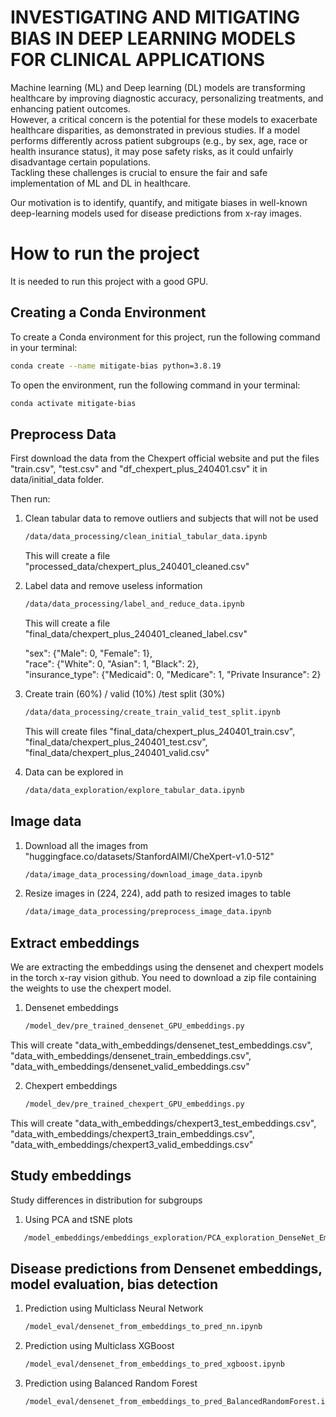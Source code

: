 # INVESTIGATING AND MITIGATING BIAS IN DEEP LEARNING MODELS FOR CLINICAL APPLICATIONS

Machine learning (ML) and Deep learning (DL) models are transforming healthcare by improving
diagnostic accuracy, personalizing treatments, and enhancing patient outcomes.   
However, a critical concern is the potential for these models to exacerbate healthcare disparities, as demonstrated in previous studies. If a model
performs differently across patient subgroups (e.g., by sex, age, race or health insurance status), it may pose safety risks,
as it could unfairly disadvantage certain populations.  
Tackling these challenges is crucial to ensure the fair and safe implementation of ML and DL in healthcare.  
  
Our motivation is to identify, quantify, and mitigate biases in well-known deep-learning models used for disease predictions from x-ray images. 


# How to run the project

It is needed to run this project with a good GPU. 

## Creating a Conda Environment

To create a Conda environment for this project, run the following command in your terminal:

```bash
conda create --name mitigate-bias python=3.8.19
```
To open the environment, run the following command in your terminal:

```bash
conda activate mitigate-bias
```

## Preprocess Data

First download the data from the Chexpert official website and put the files "train.csv", "test.csv" and "df_chexpert_plus_240401.csv" it in data/initial_data folder.  
  
Then run: 

1. Clean tabular data to remove outliers and subjects that will not be used
    ```bash
    /data/data_processing/clean_initial_tabular_data.ipynb
    ```
    This will create a file "processed_data/chexpert_plus_240401_cleaned.csv"


2. Label data and remove useless information
    ```bash
    /data/data_processing/label_and_reduce_data.ipynb
    ```
    This will create a file "final_data/chexpert_plus_240401_cleaned_label.csv"
      
    "sex": {"Male": 0, "Female": 1},  
    "race": {"White": 0, "Asian": 1, "Black": 2},  
    "insurance_type": {"Medicaid": 0, "Medicare": 1, "Private Insurance": 2}  
      
  
3. Create train (60%) / valid (10%) /test split (30%)
    ```bash
    /data/data_processing/create_train_valid_test_split.ipynb
    ```
    This will create files "final_data/chexpert_plus_240401_train.csv", "final_data/chexpert_plus_240401_test.csv", "final_data/chexpert_plus_240401_valid.csv"

4. Data can be explored in
    ```bash
    /data/data_exploration/explore_tabular_data.ipynb
    ```
    
## Image data

1. Download all the images from "huggingface.co/datasets/StanfordAIMI/CheXpert-v1.0-512"
    ```bash
    /data/image_data_processing/download_image_data.ipynb
    ```
    
2. Resize images in (224, 224), add path to resized images to table
    ```bash
    /data/image_data_processing/preprocess_image_data.ipynb
    ```

## Extract embeddings 
We are extracting the embeddings using the densenet and chexpert models in the torch x-ray vision github. 
You need to download a zip file containing the weights to use the chexpert model. 

1. Densenet embeddings
    ```bash
    /model_dev/pre_trained_densenet_GPU_embeddings.py
    ```
This will create "data_with_embeddings/densenet_test_embeddings.csv", "data_with_embeddings/densenet_train_embeddings.csv", "data_with_embeddings/densenet_valid_embeddings.csv"

2. Chexpert embeddings
    ```bash
    /model_dev/pre_trained_chexpert_GPU_embeddings.py
    ```
This will create "data_with_embeddings/chexpert3_test_embeddings.csv", "data_with_embeddings/chexpert3_train_embeddings.csv", "data_with_embeddings/chexpert3_valid_embeddings.csv"

## Study embeddings
Study differences in distribution for subgroups
1. Using PCA and tSNE plots 
 ```bash
    /model_embeddings/embeddings_exploration/PCA_exploration_DenseNet_Embeddings.ipynb
 ```

## Disease predictions from Densenet embeddings, model evaluation, bias detection

1. Prediction using Multiclass Neural Network
    ```bash
    /model_eval/densenet_from_embeddings_to_pred_nn.ipynb
    ```

2. Prediction using Multiclass XGBoost
    ```bash
    /model_eval/densenet_from_embeddings_to_pred_xgboost.ipynb
    ```
    
3. Prediction using Balanced Random Forest
    ```bash
    /model_eval/densenet_from_embeddings_to_pred_BalancedRandomForest.ipynb
    ```







